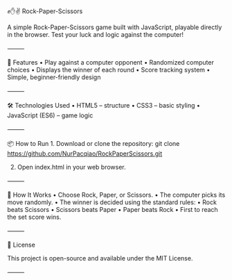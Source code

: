 ✊✋✌️ Rock-Paper-Scissors

A simple Rock-Paper-Scissors game built with JavaScript, playable directly in the browser.
Test your luck and logic against the computer!

⸻

🚀 Features
	•	Play against a computer opponent
	•	Randomized computer choices
	•	Displays the winner of each round
	•	Score tracking system
	•	Simple, beginner-friendly design

⸻

🛠️ Technologies Used
	•	HTML5 – structure
	•	CSS3 – basic styling
	•	JavaScript (ES6) – game logic

⸻

📦 How to Run
	1.	Download or clone the repository:
 git clone https://github.com/NurPacqiao/RockPaperScissors.git
 
 2.	Open index.html in your web browser.

⸻

📝 How It Works
	•	Choose Rock, Paper, or Scissors.
	•	The computer picks its move randomly.
	•	The winner is decided using the standard rules:
	•	Rock beats Scissors
	•	Scissors beats Paper
	•	Paper beats Rock
	•	First to reach the set score wins.

⸻

📄 License

This project is open-source and available under the MIT License.

⸻
